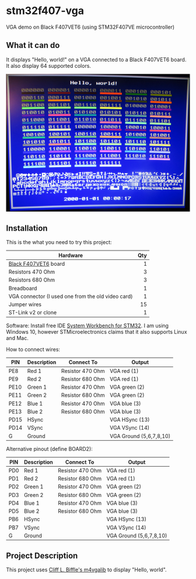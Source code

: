 # stm32f407-vga
VGA demo on Black F407VET6 (using STM32F407VE microcontroller) 

## What it can do
It displays "Hello, world!" on a VGA connected to a Black F407VET6 board. It also display 64 supported colors.

![Screenshot](https://raw.githubusercontent.com/abelykh0/stm32f407-vga/master/doc/Screenshot.jpg)

## Installation
This is the what you need to try this project:

| Hardware      |    Qty|
| ------------- | -----:|
| [Black F407VET6](http://wiki.stm32duino.com/index.php?title=STM32F407) board | 1
| Resistors 470 Ohm | 3
| Resistors 680 Ohm | 3
| Breadboard | 1
| VGA connector (I used one from the old video card) | 1
| Jumper wires | 15
| ST-Link v2 or clone | 1

Software: Install free IDE [System Workbench for STM32](https://www.st.com/en/development-tools/sw4stm32.html/). I am using Windows 10, however STMicroelectronics claims that it also supports Linux and Mac.

How to connect wires:

| PIN  | Description | Connect To | Output |
| ---  | ----------- | ---------- | ------ |
| PE8  | Red 1   | Resistor 470 Ohm | VGA red (1)
| PE9  | Red 2   | Resistor 680 Ohm | VGA red (1)
| PE10 | Green 1 | Resistor 470 Ohm | VGA green (2)
| PE11 | Green 2 | Resistor 680 Ohm | VGA green (2)
| PE12 | Blue 1  | Resistor 470 Ohm | VGA blue (3)
| PE13 | Blue 2  | Resistor 680 Ohm | VGA blue (3)
| PD15 | HSync   | | VGA HSync (13)
| PD14 | VSync   | | VGA VSync (14)
| G    | Ground  | | VGA Ground (5,6,7,8,10)

Alternative pinout (define BOARD2):

| PIN  | Description | Connect To | Output |
| ---  | ----------- | ---------- | ------ |
| PD0  | Red 1   | Resistor 470 Ohm | VGA red (1)
| PD1  | Red 2   | Resistor 680 Ohm | VGA red (1)
| PD2 | Green 1 | Resistor 470 Ohm | VGA green (2)
| PD3 | Green 2 | Resistor 680 Ohm | VGA green (2)
| PD4 | Blue 1  | Resistor 470 Ohm | VGA blue (3)
| PD5 | Blue 2  | Resistor 680 Ohm | VGA blue (3)
| PB6 | HSync   | | VGA HSync (13)
| PB7 | VSync   | | VGA VSync (14)
| G    | Ground  | | VGA Ground (5,6,7,8,10)


## Project Description
This project uses [Cliff L. Biffle's m4vgalib](https://github.com/cbiffle/m4vgalib) to display "Hello, world".
